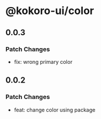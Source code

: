 # @kokoro-ui/color

## 0.0.3

### Patch Changes

- fix: wrong primary color

## 0.0.2

### Patch Changes

- feat: change color using package
